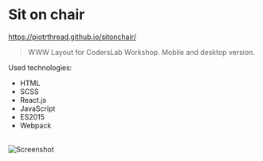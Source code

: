  # Sit on chair

https://piotrthread.github.io/sitonchair/

>WWW Layout for CodersLab Workshop. Mobile and desktop version.<br/>

Used technologies:<br/>
* HTML
* SCSS
* React.js
* JavaScript
* ES2015
* Webpack
<br/><br/>

![Screenshot](./docs/images/layout.png)
